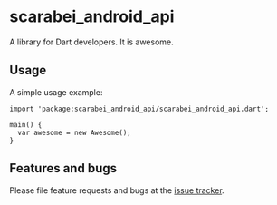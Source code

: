 # scarabei_android_api

A library for Dart developers. It is awesome.

## Usage

A simple usage example:

    import 'package:scarabei_android_api/scarabei_android_api.dart';

    main() {
      var awesome = new Awesome();
    }

## Features and bugs

Please file feature requests and bugs at the [issue tracker][tracker].

[tracker]: http://example.com/issues/replaceme
